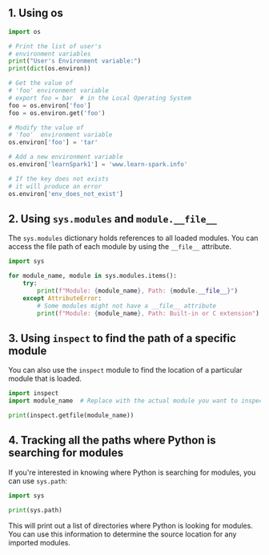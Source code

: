 ## 1. Using os

```python
import os

# Print the list of user's
# environment variables
print("User's Environment variable:")
print(dict(os.environ))

# Get the value of
# 'foo' environment variable
# export foo = bar  # in the Local Operating System
foo = os.environ['foo']
foo = os.environ.get('foo')

# Modify the value of
# 'foo'  environment variable 
os.environ['foo'] = 'tar'

# Add a new environment variable 
os.environ['learnSpark1'] = 'www.learn-spark.info'

# If the key does not exists
# it will produce an error
os.environ['env_does_not_exist']
```

## 2. Using `sys.modules` and `module.__file__`

The `sys.modules` dictionary holds references to all loaded modules. You can access the file path of each module by
using the `__file__` attribute.

```python
import sys

for module_name, module in sys.modules.items():
    try:
        print(f"Module: {module_name}, Path: {module.__file__}")
    except AttributeError:
        # Some modules might not have a __file__ attribute
        print(f"Module: {module_name}, Path: Built-in or C extension")
```

## 3. Using `inspect` to find the path of a specific module

You can also use the `inspect` module to find the location of a particular module that is loaded.

```python
import inspect
import module_name  # Replace with the actual module you want to inspect

print(inspect.getfile(module_name))
```

## 4. Tracking all the paths where Python is searching for modules

If you're interested in knowing where Python is searching for modules, you can use `sys.path`:

```python
import sys

print(sys.path)
```

This will print out a list of directories where Python is looking for modules. You can use this information to determine
the source location for any imported modules.

